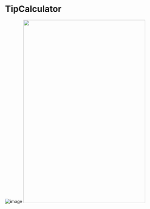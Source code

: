 # TipCalculator
![image](https://user-images.githubusercontent.com/99315395/174313217-a4a899b7-c6fd-4140-9c84-700b6d328304.png)
<img src="https://user-images.githubusercontent.com/99315395/174313217-a4a899b7-c6fd-4140-9c84-700b6d328304.png" width="400" height="600">
